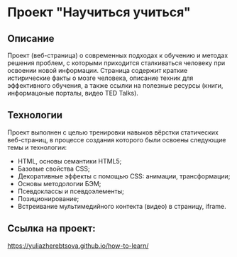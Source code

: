 # Проект "Научиться учиться"

## Описание
Проект (веб-страница) о современных подходах к обучению и методах решения проблем, с которыми приходится сталкиваться человеку при освоении новой информации.  Страница содержит краткие истирические факты о мозге человека, описание техник для эффективного обучения, а также ссылки на полезные ресурсы (книги, информацоные порталы, видео TED Talks).

## Технологии
Проект выполнен с целью тренировки навыков вёрстки статических веб-страниц, в процессе создания которого были освоены следующие темы и технологии:
* HTML, основы семантики HTML5;
* Базовые свойства CSS;
* Декоративные эффекты с помощью CSS: анимации, трансформации;
* Основы методологии БЭМ;
* Псевдоклассы и псевдоэлементы;
* Позиционирование;
* Встреивание мультимедийного контекта (видео) в страницу, iframe.

## Ссылка на проект:

https://yuliazherebtsova.github.io/how-to-learn/

